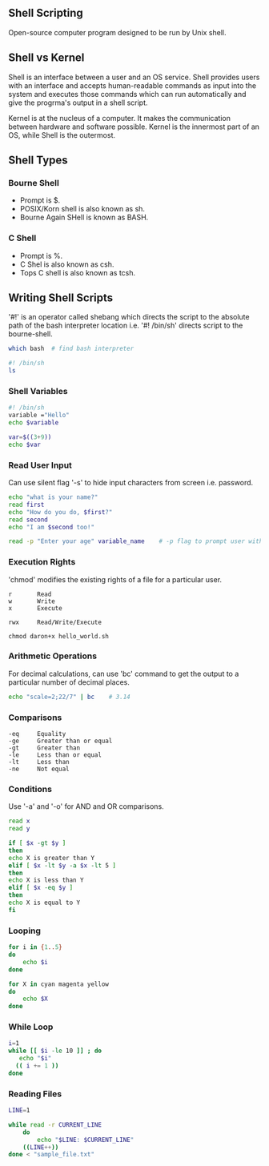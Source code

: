 ## Shell Scripting

Open-source computer program designed to be run by Unix shell.

## Shell vs Kernel

Shell is an interface between a user and an OS service. Shell provides users with an interface and accepts human-readable commands as input into the system and executes those commands which can run automatically and give the progrma's output in a shell script.

Kernel is at the nucleus of a computer. It makes the communication between hardware and software possible. Kernel is the innermost part of an OS, while Shell is the outermost.

## Shell Types

### Bourne Shell

-   Prompt is $.
-   POSIX/Korn shell is also known as sh.
-   Bourne Again SHell is known as BASH.

### C Shell

-   Prompt is %.
-   C Shel is also known as csh.
-   Tops C shell is also known as tcsh.

## Writing Shell Scripts

'#!' is an operator called shebang which directs the script to the absolute path of the bash interpreter location i.e. '#! /bin/sh' directs script to the bourne-shell.

```sh
which bash  # find bash interpreter

#! /bin/sh
ls
```

### Shell Variables

```sh
#! /bin/sh
variable ="Hello"
echo $variable

var=$((3+9))
echo $var
```

### Read User Input

Can use silent flag '-s' to hide input characters from screen i.e. password.

```sh
echo "what is your name?"
read first
echo "How do you do, $first?"
read second
echo "I am $second too!"

read -p "Enter your age" variable_name    # -p flag to prompt user with a custom msg
```

### Execution Rights

'chmod' modifies the existing rights of a file for a particular user.

```
r       Read
w       Write
x       Execute

rwx     Read/Write/Execute
```

```console
chmod daron+x hello_world.sh
```

### Arithmetic Operations

For decimal calculations, can use 'bc' command to get the output to a particular number of decimal places.

```sh
echo "scale=2;22/7" | bc    # 3.14
```

### Comparisons

```
-eq     Equality
-ge     Greater than or equal
-gt     Greater than
-le     Less than or equal
-lt     Less than
-ne     Not equal
```

### Conditions

Use '-a' and '-o' for AND and OR comparisons.

```sh
read x
read y

if [ $x -gt $y ]
then
echo X is greater than Y
elif [ $x -lt $y -a $x -lt 5 ]
then
echo X is less than Y
elif [ $x -eq $y ]
then
echo X is equal to Y
fi
```

### Looping

```sh
for i in {1..5}
do
    echo $i
done

for X in cyan magenta yellow
do
	echo $X
done
```

### While Loop

```sh
i=1
while [[ $i -le 10 ]] ; do
   echo "$i"
  (( i += 1 ))
done
```

### Reading Files

```sh
LINE=1

while read -r CURRENT_LINE
	do
		echo "$LINE: $CURRENT_LINE"
    ((LINE++))
done < "sample_file.txt"
```
